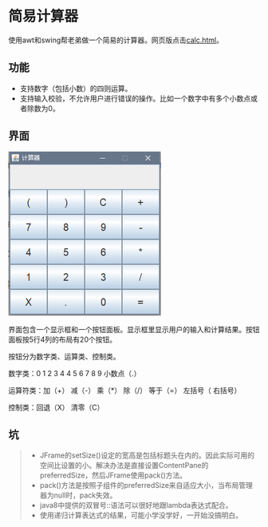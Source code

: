 简易计算器
=
使用awt和swing帮老弟做一个简易的计算器。网页版点击[calc.html](calc.html)。

## 功能
* 支持数字（包括小数）的四则运算。
* 支持输入校验，不允许用户进行错误的操作。比如一个数字中有多个小数点或者除数为0。

## 界面
![界面图](calc.png)

界面包含一个显示框和一个按钮面板。显示框里显示用户的输入和计算结果。按钮面板按5行4列的布局有20个按钮。

按钮分为数字类、运算类、控制类。

数字类：0 1 2 3 4 4 5 6 7 8 9 小数点（.）

运算符类：加（+） 减（-） 乘（*） 除（/） 等于（=） 左括号（ 右括号）

控制类：回退（X） 清零（C）

## 坑
>* JFrame的setSize()设定的宽高是包括标题头在内的。因此实际可用的空间比设置的小。解决办法是直接设置ContentPane的preferredSize，然后JFrame使用pack()方法。
>* pack()方法是按照子组件的preferredSize来自适应大小，当布局管理器为null时，pack失效。
>* java8中提供的双冒号::语法可以很好地跟lambda表达式配合。
>* 使用递归计算表达式的结果，可能小学没学好，一开始没搞明白。